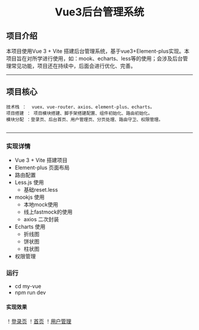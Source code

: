 <h1 align="center"> Vue3后台管理系统 </h1>

## 项目介绍

本项目使用Vue 3 + Vite 搭建后台管理系统，基于vue3+Element-plus实现。本项目旨在对所学进行使用，如：mook、echarts、less等的使用；会涉及后台管理常见功能，项目还在持续中，后面会进行优化、完善。
***
## 项目核心
```
技术栈 ：  vuex、vue-router、axios、element-plus、echarts。
项目搭建 ： 项目模块搭建、脚手架搭建配置、组件初始化、路由初始化。
模块分配 ：登录页、后台首页、用户管理页、分页处理、路由守卫、权限管理。
    
```
***
### 实现详情
- Vue 3 + Vite 搭建项目
- Element-plus 页面布局
- 路由配置
- Less.js 使用 
    - 基础reset.less
- mookjs 使用
    - 本地mock使用
    - 线上fastmock的使用
    - axios 二次封装
- Echarts 使用
    - 折线图
    - 饼状图
    - 柱状图
- 权限管理

### 运行
- cd my-vue
- npm run dev

#### 实现效果
！[登录页](login.png)
！[首页](home.png)
！[用户管理](user.png)



